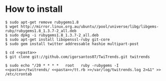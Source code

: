 How to install
==============

`$ sudo apt-get remove rubygems1.8`  
`$ wget http://mirror.linux.org.au/ubuntu//pool/universe/libg/libgems-ruby/rubygems1.8_1.3.7-2_all.deb`  
`$ sudo dpkg -i rubygems1.8_1.3.7-2_all.deb`  
`$ sudo apt-get install libopenssl-ruby git-core`  
`$ sudo gem install twitter addressable hashie multipart-post`  

`$ cd <<pasta>>`  
`$ git clone git://github.com/igorsantos07/TwiTrends.git twitrends`  

`$ sudo echo "/20 * * * *   root   ruby -rubygems -I <<pasta>>/twitrends/ <<pasta>>/tt.rb >>/var/log/twitrends.log 2>&1" >> /etc/crontab`  
